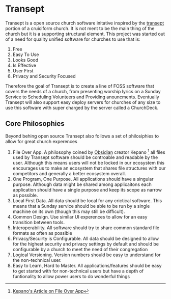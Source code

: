 # Transept

Transept is a open source church software initative inspired by the [transept](https://en.wikipedia.org/wiki/Transept) portion of a cruiciform church. It is not ment to be the main thing of the church but it is a supporting structural element.
This project was started out of a need for quality unified software for churches to use that is:
1. Free
2. Easy To Use
3. Looks Good
4. Is Effective
5. User First
6. Privacy and Security Focused

Therefore the goal of Transept is to create a line of FOSS software that covers the needs of a church, from presenting worship lyrics on a Sunday Service to Scheduling Volunteers and Providing anouncments. Eventually Transept will also support easy deploy servers for churches of any size to use this software with super charged by the server called a ChurchDeck.

## Core Philosophies

Beyond behing open source Transept also follows a set of philosiphies to allow for great church experences

1. File Over App. A philosophy coined by [Obsidian](obsidian.md) creator Kepano [^1] all files used by Transept software should be controable and readable by the user. Although this means users will not be locked in our ecosystem this encourages us to make an ecosystem that shares file structures with our competitors and generally a better ecosystem overall.
2. One Program, One Purpose. All applications should have a singular purpose. Although data might be shared among applicaitons each application should have a single purpose and keep its scope as narrow as possible.
3. Local First Data. All data should be local for any crictical software. This means that a Sunday service should be able to be run by a single machine on its own (though this may still be difficult).
4. Common Design. Use similar UI experences to allow for an easy transition between tools.
5. Interoperability. All software should try to share common standard file formats as often as possible
6. Privacy/Secuirty is Configurable. All data should be designed to allow for the highest security and privacy settings by default and should be configurable by a church to meet the need of their congregation
8. Logical Versioning. Version numbers should be easy to understand for the non-technical user.
9. Easy to Learn, Hard to Master. All applications/features should be easy to get started with for non-technical users but have a depth of funtionality to allow power users to do wonderful things




[^1]: [Kepano's Article on File Over App](https://stephango.com/file-over-app)
